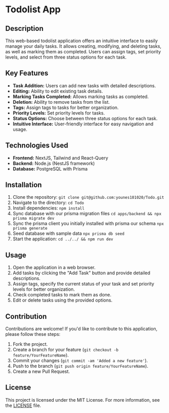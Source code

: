 # Todolist App

## Description

This web-based todolist application offers an intuitive interface to easily manage your daily tasks. It allows creating, modifying, and deleting tasks, as well as marking them as completed. Users can assign tags, set priority levels, and select from three status options for each task.

## Key Features

- **Task Addition:** Users can add new tasks with detailed descriptions.
- **Editing:** Ability to edit existing task details.
- **Marking Tasks Completed:** Allows marking tasks as completed.
- **Deletion:** Ability to remove tasks from the list.
- **Tags:** Assign tags to tasks for better organization.
- **Priority Levels:** Set priority levels for tasks.
- **Status Options:** Choose between three status options for each task.
- **Intuitive Interface:** User-friendly interface for easy navigation and usage.

## Technologies Used

- **Frontend:** NextJS, Tailwind and React-Query
- **Backend:** Node.js (NestJS framework)
- **Database:** PostgreSQL with Prisma

## Installation

1. Clone the repository: `git clone git@github.com:younes101020/Todo.git`
2. Navigate to the directory: `cd Todo`
3. Install dependencies: `npm install`
4. Sync database with our prisma migration files `cd apps/backend && npx prisma migrate dev`
5. Sync the prisma client you initially installed with prisma our schema `npx prisma generate`
6. Seed database with sample data `npx prisma db seed`
7. Start the application: `cd ../../ && npm run dev`

## Usage

1. Open the application in a web browser.
2. Add tasks by clicking the "Add Task" button and provide detailed descriptions.
3. Assign tags, specify the current status of your task and set priority levels for better organization.
4. Check completed tasks to mark them as done.
5. Edit or delete tasks using the provided options.

## Contribution

Contributions are welcome! If you'd like to contribute to this application, please follow these steps:

1. Fork the project.
2. Create a branch for your feature (`git checkout -b feature/YourFeatureName`).
3. Commit your changes (`git commit -am 'Added a new feature'`).
4. Push to the branch (`git push origin feature/YourFeatureName`).
5. Create a new Pull Request.

## License

This project is licensed under the MIT License. For more information, see the [LICENSE](LICENSE) file.
